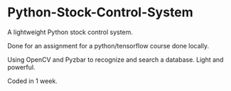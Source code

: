 # Python-Stock-Control-System
A lightweight Python stock control system.

Done for an assignment for a python/tensorflow course done locally.

Using OpenCV and Pyzbar to recognize and search a database.
Light and powerful.

Coded in 1 week.

